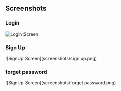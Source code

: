 ## Screenshots

### Login 
![Login Screen](screenshots/login.png)

### Sign Up

![SignUp Screen](screenshots/sign up.png)

### forget password

![SignUp Screen](screenshots/forget password.png)


